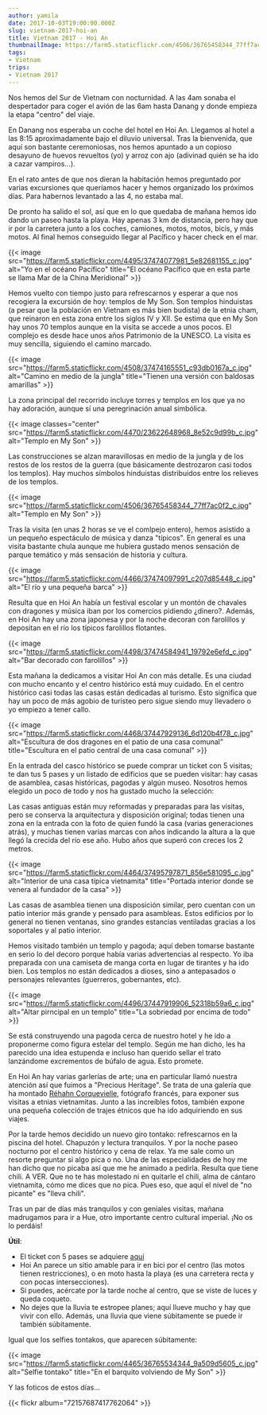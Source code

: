 ```yaml
---
author: yamila
date: 2017-10-03T19:00:00.000Z
slug: vietnam-2017-hoi-an
title: Vietnam 2017 - Hoi An
thumbnailImage: https://farm5.staticflickr.com/4506/36765458344_77ff7ac0f2_c.jpg
tags:
- Vietnam
trips:
- Vietnam 2017
---
```


Nos hemos del Sur de Vietnam con nocturnidad. A las 4am sonaba el despertador para coger el avión de las 6am hasta Danang y donde empieza la etapa "centro" del viaje.

<!--more-->

En Danang nos esperaba un coche del hotel en Hoi An. Llegamos al hotel a las 8:15 aproximadamente bajo el diluvio universal. Tras la bienvenida, que aquí son bastante ceremoniosas, nos hemos apuntado a un copioso desayuno de huevos revueltos (yo) y arroz con ajo (adivinad quién se ha ido a cazar vampiros...).

En el rato antes de que nos dieran la habitación hemos preguntado por varias excursiones que queríamos hacer y hemos organizado los próximos días. Para habernos levantado a las 4, no estaba mal.

De pronto ha salido el sol, así que en lo que quedaba de mañana hemos ido dando un paseo hasta la playa. Hay apenas 3 km de distancia, pero hay que ir por la carretera junto a los coches, camiones, motos, motos, bicis, y más motos. Al final hemos conseguido llegar al Pacífico y hacer check en el mar.

{{< image src="https://farm5.staticflickr.com/4495/37474077981_5e82681155_c.jpg" alt="Yo en el océano Pacífico" title="El océano Pacífico que en esta parte se llama Mar de la China Meridional" >}}

Hemos vuelto con tiempo justo para refrescarnos y esperar a que nos recogiera la excursión de hoy: templos de My Son. Son templos hinduistas (a pesar que la población en Vietnam es más bien budista) de la etnia cham, que reinaron en esta zona entre los siglos IV y XII. Se estima que en My Son hay unos 70 templos aunque en la visita se accede a unos pocos. El complejo es desde hace unos años Patrimonio de la UNESCO. La visita es muy sencilla, siguiendo el camino marcado.

{{< image src="https://farm5.staticflickr.com/4508/37474165551_c93db0167a_c.jpg" alt="Camino en medio de la jungla" title="Tienen una versión con baldosas amarillas" >}}

La zona principal del recorrido incluye torres y templos en los que ya no hay adoración, aunque sí una peregrinación anual simbólica.

{{< image classes="center" src="https://farm5.staticflickr.com/4470/23622648968_8e52c9d99b_c.jpg" alt="Templo en My Son" >}}

Las construcciones se alzan maravillosas en medio de la jungla y de los restos de los restos de la guerra (que básicamente destrozaron casi todos los templos). Hay muchos símbolos hinduistas distribuidos entre los relieves de los templos.

{{< image src="https://farm5.staticflickr.com/4506/36765458344_77ff7ac0f2_c.jpg" alt="Templo en My Son" >}}

Tras la visita (en unas 2 horas se ve el comlpejo entero), hemos asistido a un pequeño espectáculo de música y danza "típicos". En general es una visita bastante chula aunque me hubiera gustado menos sensación de parque temático y más sensación de historia y cultura.

{{< image src="https://farm5.staticflickr.com/4466/37474097991_c207d85448_c.jpg" alt="El río y una pequeña barca" >}}

Resulta que en Hoi An había un festival escolar y un montón de chavales con dragones y música iban por los comercios pidiendo ¿dinero?. Además, en Hoi An hay una zona japonesa y por la noche decoran con farolillos y depositan en el río los típicos farolillos flotantes.

{{< image src="https://farm5.staticflickr.com/4498/37474584941_19792e6efd_c.jpg" alt="Bar decorado con farolillos" >}}

Esta mañana la dedicamos a visitar Hoi An con más detalle. Es una ciudad con mucho encanto y el centro histórico está muy cuidado. En el centro histórico casi todas las casas están dedicadas al turismo. Esto significa que hay un poco de más agobio de turisteo pero sigue siendo muy llevadero o yo empiezo a tener callo.

{{< image src="https://farm5.staticflickr.com/4468/37447929136_6d120b4f78_c.jpg" alt="Escultura de dos dragones en el patio de una casa comunal" title="Escultura en el patio central de una casa comunal" >}}

En la entrada del casco histórico se puede comprar un ticket con 5 visitas; te dan tus 5 pases y un listado de edificios que se pueden visitar: hay casas de asamblea, casas históricas, pagodas y algún museo. Nosotros hemos elegido un poco de todo y nos ha gustado mucho la selección:

Las casas antiguas están muy reformadas y preparadas para las visitas, pero se conserva la arquitectura y disposición original; todas tienen una zona en la entrada con la foto de quien fundó la casa (varias generaciones atrás), y muchas tienen varias marcas con años indicando la altura a la que llegó la crecida del río ese año. Hubo años que superó con creces los 2 metros.

{{< image src="https://farm5.staticflickr.com/4464/37495797871_856e581095_c.jpg" alt="Interior de una casa típica vietnamita" title="Portada interior donde se venera al fundador de la casa" >}}

Las casas de asamblea tienen una disposición similar, pero cuentan con un patio interior más grande y pensado para asambleas. Estos edificios por lo general no tienen ventanas, sino grandes estancias ventiladas gracias a los soportales y al patio interior.

Hemos visitado también un templo y pagoda; aquí deben tomarse bastante en serio lo del decoro porque había varias advertencias al respecto. Yo iba preparada con una camiseta de manga corta en lugar de tirantes y ha ido bien. Los templos no están dedicados a dioses, sino a antepasados o personajes relevantes (guerreros, gobernantes, etc).

{{< image src="https://farm5.staticflickr.com/4496/37447919906_52318b59a6_c.jpg" alt="Altar pirncipal en un templo" title="La sobriedad por encima de todo" >}}

Se está construyendo una pagoda cerca de nuestro hotel y he ido a proponerme como figura estelar del templo. Según me han dicho, les ha parecido una idea estupenda e incluso han querido sellar el trato lanzándome excrementos de búfalo de agua. Esto promete.

En Hoi An hay varias garlerías de arte; una en particular llamó nuestra atención así que fuimos a "Precious Heritage". Se trata de una galería que ha montado <a href="http://www.rehahnphotographer.com/project/hidden-smile/" target="_new">Réhahn Corquevielle</a>, fotógrafo francés, para exponer sus visitas a etnias vietnamitas. Junto a las increíbles fotos, también expone una pequeña colección de trajes étnicos que ha ido adquiriendo en sus viajes.

Por la tarde hemos decidido un nuevo giro tontako: refrescarnos en la piscina del hotel. Chapuzón y lectura tranquilos. Y por la noche paseo nocturno por el centro histórico y cena de relax. Ya me sale como un resorte preguntar si algo pica o no. Una de las especialidades de hoy me han dicho que no picaba así que me he animado a pedirla. Resulta que tiene chili. A VER. Que no te has molestado ni en quitarle el chili, alma de cántaro vietnamita, cómo me dices que no pica. Pues eso, que aquí el nivel de "no picante" es "lleva chili".

Tras un par de días más tranquilos y con geniales visitas, mañana madrugamos para ir a Hue, otro importante centro cultural imperial. ¡No os lo perdáis!

<strong>Útil</strong>:

- El ticket con 5 pases se adquiere <a href="https://goo.gl/maps/mLYb7uD1bWt" target="_new">aquí</a>
- Hoi An parece un sitio amable para ir en bici por el centro (las motos tienen restricciones), o en moto hasta la playa (es una carretera recta y con pocas intersecciones).
- Si puedes, acércate por la tarde noche al centro, que se viste de luces y queda coqueto.
- No dejes que la lluvia te estropee planes; aquí llueve mucho y hay que vivir con ello. Además, una lluvia que viene súbitamente se puede ir también súbitamente.

Igual que los selfies tontakos, que aparecen súbitamente:

{{< image src="https://farm5.staticflickr.com/4465/36765534344_9a509d5605_c.jpg" alt="Selfie tontako" title="En el barquito volviendo de My Son" >}}

Y las foticos de estos días...

{{< flickr album="72157687417762064" >}}
